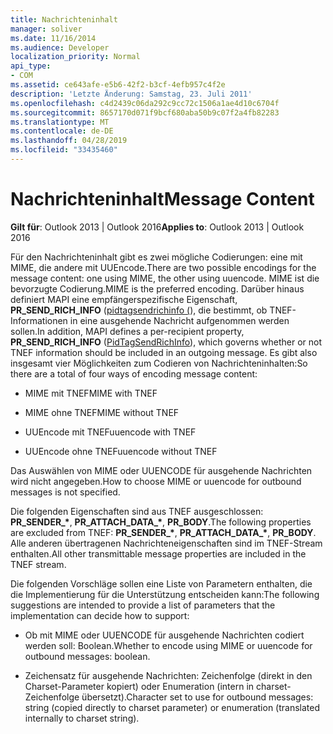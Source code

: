 ```yaml
---
title: Nachrichteninhalt
manager: soliver
ms.date: 11/16/2014
ms.audience: Developer
localization_priority: Normal
api_type:
- COM
ms.assetid: ce643afe-e5b6-42f2-b3cf-4efb957c4f2e
description: 'Letzte Änderung: Samstag, 23. Juli 2011'
ms.openlocfilehash: c4d2439c06da292c9cc72c1506a1ae4d10c6704f
ms.sourcegitcommit: 8657170d071f9bcf680aba50b9c07f2a4fb82283
ms.translationtype: MT
ms.contentlocale: de-DE
ms.lasthandoff: 04/28/2019
ms.locfileid: "33435460"
---
```

# <a name="message-content"></a><span data-ttu-id="e3b25-103">Nachrichteninhalt</span><span class="sxs-lookup"><span data-stu-id="e3b25-103">Message Content</span></span>

  
  
<span data-ttu-id="e3b25-104">**Gilt für**: Outlook 2013 | Outlook 2016</span><span class="sxs-lookup"><span data-stu-id="e3b25-104">**Applies to**: Outlook 2013 | Outlook 2016</span></span> 
  
<span data-ttu-id="e3b25-105">Für den Nachrichteninhalt gibt es zwei mögliche Codierungen: eine mit MIME, die andere mit UUEncode.</span><span class="sxs-lookup"><span data-stu-id="e3b25-105">There are two possible encodings for the message content: one using MIME, the other using uuencode.</span></span> <span data-ttu-id="e3b25-106">MIME ist die bevorzugte Codierung.</span><span class="sxs-lookup"><span data-stu-id="e3b25-106">MIME is the preferred encoding.</span></span> <span data-ttu-id="e3b25-107">Darüber hinaus definiert MAPI eine empfängerspezifische Eigenschaft, **PR_SEND_RICH_INFO** ([pidtagsendrichinfo (](pidtagsendrichinfo-canonical-property.md)), die bestimmt, ob TNEF-Informationen in eine ausgehende Nachricht aufgenommen werden sollen.</span><span class="sxs-lookup"><span data-stu-id="e3b25-107">In addition, MAPI defines a per-recipient property, **PR_SEND_RICH_INFO** ([PidTagSendRichInfo](pidtagsendrichinfo-canonical-property.md)), which governs whether or not TNEF information should be included in an outgoing message.</span></span> <span data-ttu-id="e3b25-108">Es gibt also insgesamt vier Möglichkeiten zum Codieren von Nachrichteninhalten:</span><span class="sxs-lookup"><span data-stu-id="e3b25-108">So there are a total of four ways of encoding message content:</span></span>
  
- <span data-ttu-id="e3b25-109">MIME mit TNEF</span><span class="sxs-lookup"><span data-stu-id="e3b25-109">MIME with TNEF</span></span>
    
- <span data-ttu-id="e3b25-110">MIME ohne TNEF</span><span class="sxs-lookup"><span data-stu-id="e3b25-110">MIME without TNEF</span></span>
    
- <span data-ttu-id="e3b25-111">UUEncode mit TNEF</span><span class="sxs-lookup"><span data-stu-id="e3b25-111">uuencode with TNEF</span></span>
    
- <span data-ttu-id="e3b25-112">UUEncode ohne TNEF</span><span class="sxs-lookup"><span data-stu-id="e3b25-112">uuencode without TNEF</span></span>
    
<span data-ttu-id="e3b25-113">Das Auswählen von MIME oder UUENCODE für ausgehende Nachrichten wird nicht angegeben.</span><span class="sxs-lookup"><span data-stu-id="e3b25-113">How to choose MIME or uuencode for outbound messages is not specified.</span></span>
  
<span data-ttu-id="e3b25-114">Die folgenden Eigenschaften sind aus TNEF ausgeschlossen: **PR_SENDER_\***, **PR_ATTACH_DATA_\***, **PR_BODY**.</span><span class="sxs-lookup"><span data-stu-id="e3b25-114">The following properties are excluded from TNEF: **PR_SENDER_\***, **PR_ATTACH_DATA_\***, **PR_BODY**.</span></span> <span data-ttu-id="e3b25-115">Alle anderen übertragenen Nachrichteneigenschaften sind im TNEF-Stream enthalten.</span><span class="sxs-lookup"><span data-stu-id="e3b25-115">All other transmittable message properties are included in the TNEF stream.</span></span>
  
<span data-ttu-id="e3b25-116">Die folgenden Vorschläge sollen eine Liste von Parametern enthalten, die die Implementierung für die Unterstützung entscheiden kann:</span><span class="sxs-lookup"><span data-stu-id="e3b25-116">The following suggestions are intended to provide a list of parameters that the implementation can decide how to support:</span></span>
  
- <span data-ttu-id="e3b25-117">Ob mit MIME oder UUENCODE für ausgehende Nachrichten codiert werden soll: Boolean.</span><span class="sxs-lookup"><span data-stu-id="e3b25-117">Whether to encode using MIME or uuencode for outbound messages: boolean.</span></span>
    
- <span data-ttu-id="e3b25-118">Zeichensatz für ausgehende Nachrichten: Zeichenfolge (direkt in den Charset-Parameter kopiert) oder Enumeration (intern in charset-Zeichenfolge übersetzt).</span><span class="sxs-lookup"><span data-stu-id="e3b25-118">Character set to use for outbound messages: string (copied directly to charset parameter) or enumeration (translated internally to charset string).</span></span>
    

